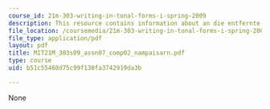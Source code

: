 ```yaml
---
course_id: 21m-303-writing-in-tonal-forms-i-spring-2009
description: This resource contains information about an die entfernte their tempo.
file_location: /coursemedia/21m-303-writing-in-tonal-forms-i-spring-2009/b51c55468d75c99f138fa3742919da3b_MIT21M_303s09_assn07_comp02_nampaisarn.pdf
file_type: application/pdf
layout: pdf
title: MIT21M_303s09_assn07_comp02_nampaisarn.pdf
type: course
uid: b51c55468d75c99f138fa3742919da3b

---
```

None